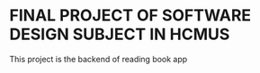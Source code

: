 # FINAL PROJECT OF SOFTWARE DESIGN SUBJECT IN HCMUS

This project is the backend of reading book app
